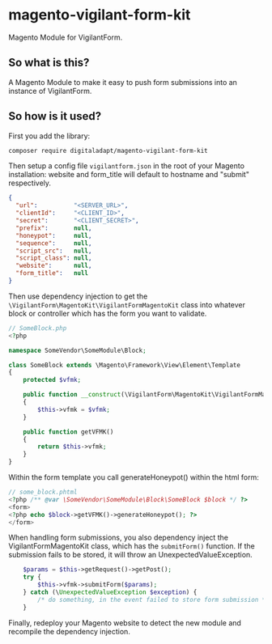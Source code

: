# magento-vigilant-form-kit
Magento Module for VigilantForm.

## So what is this?
A Magento Module to make it easy to push form submissions into an instance of VigilantForm.

## So how is it used?
First you add the library:
```bash
composer require digitaladapt/magento-vigilant-form-kit
```

Then setup a config file `vigilantform.json` in the root of your Magento installation:
website and form_title will default to hostname and "submit" respectively.
```json
{
  "url":          "<SERVER_URL>",
  "clientId":     "<CLIENT_ID>",
  "secret":       "<CLIENT_SECRET>",
  "prefix":       null,
  "honeypot":     null,
  "sequence":     null,
  "script_src":   null,
  "script_class": null,
  "website":      null,
  "form_title":   null
}
```

Then use dependency injection to get the `\VigilantForm\MagentoKit\VigilantFormMagentoKit` class into whatever block or controller which has the form you want to validate.
```php
// SomeBlock.php
<?php

namespace SomeVendor\SomeModule\Block;

class SomeBlock extends \Magento\Framework\View\Element\Template
{
    protected $vfmk;

    public function __construct(\VigilantForm\MagentoKit\VigilantFormMagentoKit $vfmk)
    {
        $this->vfmk = $vfmk;
    }

    public function getVFMK()
    {
        return $this->vfmk;
    }
}
```

Within the form template you call generateHoneypot() within the html form:
```php
// some_block.phtml
<?php /** @var \SomeVendor\SomeModule\Block\SomeBlock $block */ ?>
<form>
<?php echo $block->getVFMK()->generateHoneypot(); ?>
</form>
```

When handling form submissions, you also dependency inject the VigilantFormMagentoKit 
class, which has the `submitForm()` function. If the submission fails to be stored,
it will throw an UnexpectedValueException.
```php
    $params = $this->getRequest()->getPost();
    try {
        $this->vfmk->submitForm($params);
    } catch (\UnexpectedValueException $exception) {
        /* do something, in the event failed to store form submission */
    }

```

Finally, redeploy your Magento website to detect the new module and recompile the dependency injection.
